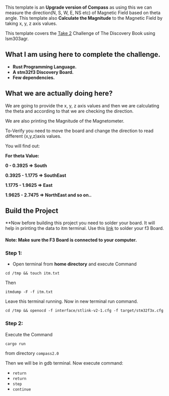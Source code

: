 This template is an **Upgrade version of Compass** as using this we can measure the direction(N, S, W, E, NS etc) of Magnetic Field based
on theta angle.
This template also **Calculate the Magnitude** to the Magnetic Field by taking x, y, z axis values.

This template covers the [Take 2](https://docs.rust-embedded.org/discovery/15-led-compass/take-2.html) Challenge of The Discovery Book using lsm303agr. 

## What I am using here to complete the challenge.
- **Rust Programming Language.**
- **A stm32f3 Discovery Board.**
- **Few dependencies.**

## What we are actually doing here?

We are going to provide the x, y, z axis values and then we are calculating the theta and according to that we are 
checking the direction.

We are also printing the Magnitude of the Magnetometer.

To-Verify you need to move the board and change the direction to read different (x,y,z)axis values. 

You will find out:

**For theta Value:**

**0 - 0.3925 => South**

**0.3925 - 1.1775 => SouthEast**

**1.1775 - 1.9625 => East**

**1.9625 - 2.7475 => NorthEast and so on..**



## Build the Project
**Now before building this project you need to solder your board. It will help in printing the data to itm terminal.
Use this [link](https://docs.rust-embedded.org/discovery/06-hello-world/index.html) to solder your f3 Board.

#### Note: Make sure the F3 Board is connected to your computer.

### Step 1:
- Open terminal from **home directory** and execute Command

`cd /tmp && touch itm.txt`

Then

`itmdump -F -f itm.txt`

Leave this terminal running. Now in new terminal run command.

`cd /tmp && openocd -f interface/stlink-v2-1.cfg -f target/stm32f3x.cfg`

### Step 2:
Execute the Command

`cargo run`

from directory `compass2.0`

Then we will be in gdb terminal. Now execute command:

- `return`
- `return`
- `step`
- `continue`
